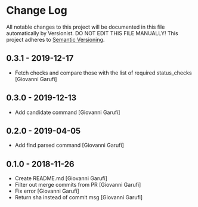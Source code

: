 # Change Log

All notable changes to this project will be documented in this file
automatically by Versionist. DO NOT EDIT THIS FILE MANUALLY!
This project adheres to [Semantic Versioning](http://semver.org/).

## 0.3.1 - 2019-12-17

* Fetch checks and compare those with the list of required status_checks [Giovanni Garufi]

## 0.3.0 - 2019-12-13

* Add candidate command [Giovanni Garufi]

## 0.2.0 - 2019-04-05

* Add find parsed command [Giovanni Garufi]

## 0.1.0 - 2018-11-26

* Create README.md [Giovanni Garufi]
* Filter out merge commits from PR [Giovanni Garufi]
* Fix error [Giovanni Garufi]
* Return sha instead of commit msg [Giovanni Garufi]
